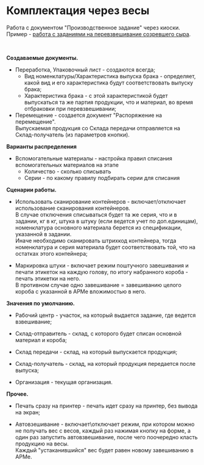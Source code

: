 ﻿**Комплектация через весы**
===========================

Работа с документом "Производственное задание" через киоски. Пример -
[работа с заданиями на перевзвешивание созревшего сыра](../../../../Cheese/SemiHardCheese/MarkedProduction/AccountingProduction/CompletingWithScales/readme.md).

 

**Создаваемые документы.**

-   Переработка, Упаковочный лист - создаются всегда;  
    - Вид номенклатуры/Характеристика выпуска брака - определяет, какой вид и его характеристика будут соответствовать выпуску брака;
    - Характеристика брака - с этой характеристикой будет выпускаться та же партия продукции, что и материал, во время отбраковки при перевзвешивании;
-   Перемещение - создается документ "Распоряжение на перемещение".   
    Выпускаемая продукция со Склада передачи отправляется на
    Склад-получатель (из параметров кнопки).



**Варианты распределения**

- Вспомогательные материалы - настройка правил списания вспомогательных материалов на этапе
  - Количество - сколько списывать
  - Серии - по какому правилу подбирать серии для списания

**Сценарии работы.**

-   Использовать сканирование контейнеров - включает/отключает использование сканирования контейнеров.  
В случае отключения списываться будет та же серия, что и в задании, кг в кг, штука в штуку (если ведется учет по доп.единицам), номенклатура основного материала берется из спецификации, указанной в задании.  
Иначе необходимо сканировать штрихкод контейнера, тогда
номенклатура и серия материала будет соответствовать той, что на остатках этого контейнера;
    
-   Маркировка штуки - включает режим поштучного завешивания и печати этикеток на каждую голову, по итогу набранного короба - печать этикетки на него.  
В противном случае одно завешивание = завешиванию целого короба с указанной в АРМе вложимостью в него.

**Значения по умолчанию.**

-   Рабочий центр - участок, на который выдается задание, где ведется взвешивание;

-   Склад-отправитель - склад, с которого будет списан основной материал и короба;
-   Склад передачи - склад, на который выпускается продукция;
-   Склад-получатель - склад, на который продукция передается после выпуска;
-   Организация - текущая организация.

**Прочее.**

-   Печать сразу на принтер - печать идет сразу на принтер, без вывода на экран;

-   Автовзешивание - включает\\отключает режим, при котором можно не получать вес с весов, каждый раз нажимая кнопку на форме, а один раз запустить автовзвешивание, после чего поочередно класть продукцию на весы.   
Каждый "устаканившийся" вес будет равен новому завешиванию в АРМе.

 

 
